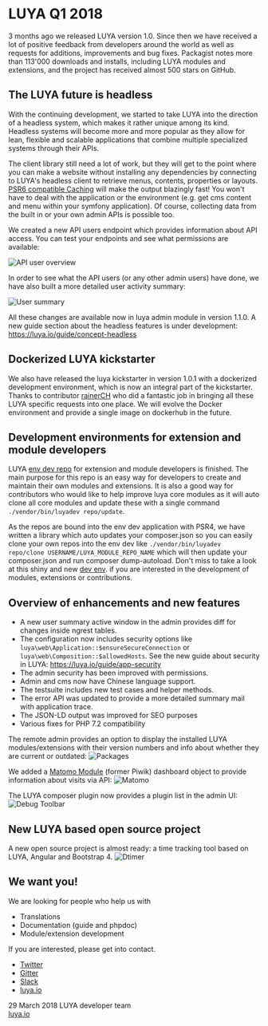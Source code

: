 # LUYA Q1 2018

3 months ago we released LUYA version 1.0. Since then we have received a lot of positive feedback from developers around the world as well as requests for additions, improvements and bug fixes. Packagist notes more than 113'000 downloads and installs, including LUYA modules and extensions, and the project has received almost 500 stars on GitHub.

## The LUYA future is headless

With the continuing development, we started to take LUYA into the direction of a headless system, which makes it rather unique among its kind. Headless systems will become more and more popular as they allow for lean, flexible and scalable applications that combine multiple specialized systems through their APIs.

The client library still need a lot of work, but they will get to the point where you can make a website without installing any dependencies by connecting to LUYA's headless client to retrieve menus, contents, properties or layouts. [PSR6 compatible Caching](https://www.php-fig.org/psr/psr-6/) will make the output blazingly fast! You won't have to deal with the application or the environment (e.g. get cms content and menu within your symfony application). Of course, collecting data from the built in or your own admin APIs is possible too.

We created a new API users endpoint which provides information about API access. You can test your endpoints and see what permissions are available:

![API user overview](https://raw.githubusercontent.com/luyadev/luya/master/docs/guide/img/api-user-overview.png "API User overview")

In order to see what the API users (or any other admin users) have done, we have also built a more detailed user activity summary:

![User summary](https://raw.githubusercontent.com/luyadev/luya/master/docs/guide/img/user-summary.png "User summary")

All these changes are available now in luya admin module in version 1.1.0. A new guide section about the headless features is under development: https://luya.io/guide/concept-headless

## Dockerized LUYA kickstarter

We also have released the luya kickstarter in version 1.0.1 with a dockerized development environment, which is now an integral part of the kickstarter. Thanks to contributor [rainerCH](http://github.com/rainerCH) who did a fantastic job in bringing all these LUYA specific requests into one place. We will evolve the Docker environment and provide a single image on dockerhub in the future.

## Development environments for extension and module developers

LUYA [env dev repo](https://github.com/luyadev/luya-env-dev) for extension and module developers is finished. The main purpose for this repo is an easy way for developers to create and maintain their own modules and extensions. It is also a good way for contributors who would like to help improve luya core modules as it will auto clone all core modules and update these with a single command `./vendor/bin/luyadev repo/update`.

As the repos are bound into the env dev application with PSR4, we have written a library which auto updates your composer.json so you can easily clone your own repos into the env dev like `./vendor/bin/luyadev repo/clone USERNAME/LUYA_MODULE_REPO_NAME` which will then update your composer.json and run composer dump-autoload. Don't miss to take a look at this shiny and new [dev env](https://github.com/luyadev/luya-env-dev). if you are interested in the development of modules, extensions or contributions.

## Overview of enhancements and new features

+ A new user summary active window in the admin provides diff for changes inside ngrest tables.
+ The configuration now includes security options like `luya\web\Application::$ensureSecureConnection` or `luya\web\Composition::$allowedHosts`. See the new guide about security in LUYA: https://luya.io/guide/app-security
+ The admin security has been improved with permissions.
+ Admin and cms now have Chinese language support.
+ The testsuite includes new test cases and helper methods.
+ The error API was updated to provide a more detailed summary mail with application trace.
+ The JSON-LD output was improved for SEO purposes
+ Various fixes for PHP 7.2 compatibility

The remote admin provides an option to display the installed LUYA modules/extensions with their version numbers and info about whether they are current or outdated:
![Packages](https://raw.githubusercontent.com/luyadev/luya/master/docs/guide/img/remote-admin-package-diff.png "Packages")

We added a [Matomo Module](https://github.com/luyadev/luya-module-matomo) (former Piwik) dashboard object to provide information about visits via API:
![Matomo](https://raw.githubusercontent.com/luyadev/luya-module-matomo/master/matomo.png "Matomo")

The LUYA composer plugin now provides a plugin list in the admin UI:
![Debug Toolbar](https://raw.githubusercontent.com/luyadev/luya/master/docs/guide/img/debug-toolbar-package.png "Debug Toolbar")

## New LUYA based open source project

A new open source project is almost ready: a time tracking tool based on LUYA, Angular and Bootstrap 4. ![Dtimer](https://raw.githubusercontent.com/luyadev/luya/master/docs/guide/img/dtimer-day.jpg "Dtimer")

## We want you!

We are looking for people who help us with

+ Translations
+ Documentation (guide and phpdoc)
+ Module/extension development

If you are interested, please get into contact.

+ [Twitter](https://twitter.com/luyadev)
+ [Gitter](https://gitter.im/luyadev/luya)
+ [Slack](https://slack.luya.io/)
+ [luya.io](https://luya.io)

29 March 2018
LUYA developer team  
[luya.io](https://luya.io)
